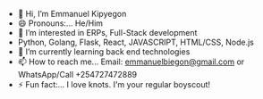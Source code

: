 - 👋 Hi, I’m Emmanuel Kipyegon
- 😄 Pronouns:... He/Him
- 👀 I’m interested in ERPs, Full-Stack development
- Python, Golang, Flask, React, JAVASCRIPT, HTML/CSS, Node.js
- 🌱 I’m currently learning back end technologies
- 📫 How to reach me... Email: emmanuelbiegon@gmail.com or WhatsApp/Call +254727472889
- ⚡ Fun fact:... I love knots. I'm your regular boyscout!

<!---
iManuhK/iManuhK is a ✨ special ✨ repository because its `README.md` (this file) appears on your GitHub profile.
You can click the Preview link to take a look at your changes.
--->

